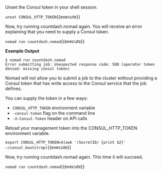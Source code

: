 <style type="text/css">
.lang-screenshot { -webkit-touch-callout: none; -webkit-user-select: none; -khtml-user-select: none; -moz-user-select: none; -ms-user-select: none; user-select: none; }
</style>

Unset the Consul token in your shell session.

`unset CONSUL_HTTP_TOKEN`{{execute}}

Now, try running countdash.nomad again. You will receive an error explaining
that you need to supply a Consul token.

`nomad run countdash.nomad`{{execute}}

**Example Output**

```screenshot
$ nomad run countdash.nomad
Error submitting job: Unexpected response code: 500 (operator token denied: missing consul token)
```

Nomad will not allow you to submit a job to the cluster without providing a
Consul token that has write access to the Consul service that the job defines.

You can supply the token in a few ways:

- `CONSUL_HTTP_TOKEN` environment variable
- `-consul-token` flag on the command line
- `-X-Consul-Token` header on API calls

Reload your management token into the CONSUL_HTTP_TOKEN environment variable.

`export CONSUL_HTTP_TOKEN=$(awk '/SecretID/ {print $2}' ~/consul.bootstrap)`{{execute}}

Now, try running countdash.nomad again. This time it will succeed.

`nomad run countdash.nomad`{{execute}}